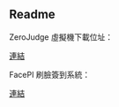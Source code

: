 ## Readme

ZeroJudge 虛擬機下載位址：

[連結](https://sites.google.com/zerojudge.tw/vms/)

FacePI 刷臉簽到系統：

[連結](https://github.com/jiangsir/FacePI/)

